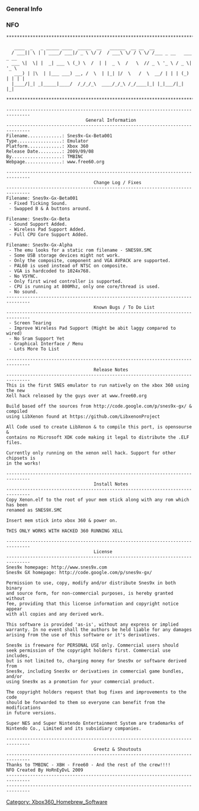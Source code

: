 ### General Info

### NFO

    *******************************************************************************

       ____  _   _ _____ ____  _____  __   ______  __ __  __
      / ___|| \ | | ____/ ___|/ _ \ \/ /  / ___\ \/ / \ \/ /___ _ __   ___  _ __
      ___ \|  \| |  _| ___ \ (_) \  /  | |  _ \  /   \  // _ \ '_ \ / _ \| '_ \
       ___) | |\  | |___ ___) __, /  \  | |_| |/  \   /  \  __/ | | | (_) | | | |
      |____/|_| _|_____|____/  /_/_/_\  ____/_/_\ /_/____|_| |_|___/|_| |_|

    *******************************************************************************

    -------------------------------------------------------------------------------
                                  General Information
    -------------------------------------------------------------------------------
    Filename.............: Snes9x-Gx-Beta001
    Type.................: Emulator
    Platform.............: Xbox 360
    Release Date.........: 2009/09/08
    By...................: TMBINC
    Webpage..............: www.free60.org

    -------------------------------------------------------------------------------
                                     Change Log / Fixes
    -------------------------------------------------------------------------------
    Filename: Snes9x-Gx-Beta001
     - Fixed Ticking Sound.
     - Swapped B & A buttons around.

    Filename: Snes9x-Gx-Beta
     - Sound Support Added.
     - Wireless Pad Support Added.
     - Full CPU Core Support Added.

    Filename: Snes9x-Gx-Alpha
     - The emu looks for a static rom filename - SNES9X.SMC
     - Some USB storage devices might not work.
     - Only the composite, component and VGA AVPACK are supported.
     - PAL60 is used instead of NTSC on composite.
     - VGA is hardcoded to 1024x768.
     - No VSYNC.
     - Only first wired controller is supported.
     - CPU is running at 800Mhz, only one core/thread is used.
     - No sound.
    -------------------------------------------------------------------------------
                                     Known Bugs / To Do List
    -------------------------------------------------------------------------------
     - Screen Tearing
     - Improve Wireless Pad Support (Might be abit laggy compared to wired)
     - No Sram Support Yet
     - Graphical Interface / Menu
     - Lots More To List

    -------------------------------------------------------------------------------
                                     Release Notes
    -------------------------------------------------------------------------------
    This is the first SNES emulator to run natively on the xbox 360 using the new
    Xell hack released by the guys over at www.free60.org

    Build based off the sources from http://code.google.com/p/snes9x-gx/ & compiled
    using LibXenon found at https://github.com/LibxenonProject

    All Code used to create LibXenon & to compile this port, is opensourse &
    contains no Microsoft XDK code making it legal to distribute the .ELF files.

    Currently only running on the xenon xell hack. Support for other chipsets is
    in the works!

    -------------------------------------------------------------------------------
                                     Install Notes
    -------------------------------------------------------------------------------
    Copy Xenon.elf to the root of your mem stick along with any rom which has been
    renamed as SNES9X.SMC

    Insert mem stick into xbox 360 & power on.

    THIS ONLY WORKS WITH HACKED 360 RUNNING XELL

    -------------------------------------------------------------------------------
                                     License
    -------------------------------------------------------------------------------
    Snes9x homepage: http://www.snes9x.com
    Snes9x GX homepage: http://code.google.com/p/snes9x-gx/

    Permission to use, copy, modify and/or distribute Snes9x in both binary
    and source form, for non-commercial purposes, is hereby granted without
    fee, providing that this license information and copyright notice appear
    with all copies and any derived work.

    This software is provided 'as-is', without any express or implied
    warranty. In no event shall the authors be held liable for any damages
    arising from the use of this software or it's derivatives.

    Snes9x is freeware for PERSONAL USE only. Commercial users should
    seek permission of the copyright holders first. Commercial use includes,
    but is not limited to, charging money for Snes9x or software derived from
    Snes9x, including Snes9x or derivatives in commercial game bundles, and/or
    using Snes9x as a promotion for your commercial product.

    The copyright holders request that bug fixes and improvements to the code
    should be forwarded to them so everyone can benefit from the modifications
    in future versions.

    Super NES and Super Nintendo Entertainment System are trademarks of
    Nintendo Co., Limited and its subsidiary companies.

    -------------------------------------------------------------------------------
                                     Greetz & Shoutouts
    -------------------------------------------------------------------------------
    Thanks to TMBINC - XBH - Free60 - And the rest of the crew!!!!
    NFO Created By HoRnEyDvL 2009
    -------------------------------------------------------------------------------
    -------------------------------------------------------------------------------

[Category: Xbox360_Homebrew_Software](Category_Xbox360_Homebrew_Software)
